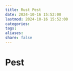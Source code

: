 ```yaml
---
title: Rust Pest
date: 2024-10-16 15:52:00
lastmod: 2024-10-16 15:52:00
categories: 
tags: 
aliases: 
share: false 
---
```


# Pest



